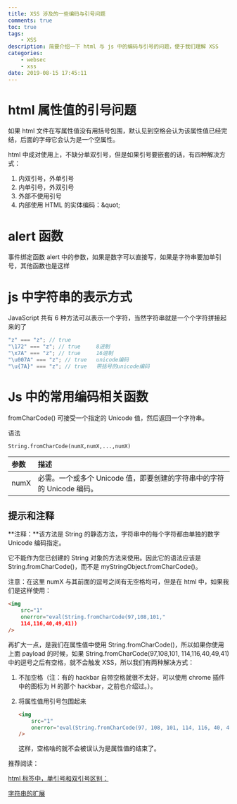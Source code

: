 ```yaml
---
title: XSS 涉及的一些编码与引号问题
comments: true
toc: true
tags:
    - XSS
description: 简要介绍一下 html 与 js 中的编码与引号的问题，便于我们理解 XSS
categories:
    - websec
    - xss
date: 2019-08-15 17:45:11
---
```


# html 属性值的引号问题

如果 html 文件在写属性值没有用括号包围，默认见到空格会认为该属性值已经完结，后面的字母它会认为是一个空属性。

html 中成对使用上，不缺分单双引号，但是如果引号要嵌套的话，有四种解决方式：

1. 内双引号，外单引号
2. 内单引号，外双引号
3. 外部不使用引号
4. 内部使用 HTML 的实体编码：\&quot;

# alert 函数

事件绑定函数 alert 中的参数，如果是数字可以直接写，如果是字符串要加单引号，其他函数也是这样

# js 中字符串的表示方式

JavaScript 共有 6 种方法可以表示一个字符，当然字符串就是一个个字符拼接起来的了

```javascript
"z" === "z"; // true
"\172" === "z"; // true		8进制
"\x7A" === "z"; // true		16进制
"\u007A" === "z"; // true	unicode编码
"\u{7A}" === "z"; // true	带括号的unicode编码
```

# Js 中的常用编码相关函数

fromCharCode() 可接受一个指定的 Unicode 值，然后返回一个字符串。

语法

```
String.fromCharCode(numX,numX,...,numX)
```

| 参数 | 描述                                                                   |
| :--- | :--------------------------------------------------------------------- |
| numX | 必需。一个或多个 Unicode 值，即要创建的字符串中的字符的 Unicode 编码。 |

## 提示和注释

**注释：**该方法是 String 的静态方法，字符串中的每个字符都由单独的数字 Unicode 编码指定。

它不能作为您已创建的 String 对象的方法来使用。因此它的语法应该是 String.fromCharCode()，而不是 myStringObject.fromCharCode()。

注意：在这里 numX 与其前面的逗号之间有无空格均可，但是在 html 中，如果我们是这样使用：

```html
<img
    src="1"
    onerror="eval(String.fromCharCode(97,108,101,"
    114,116,40,49,41))
/>
```

再扩大一点，是我们在属性值中使用 String.fromCharCode()，所以如果你使用上面 payload 的时候，如果 String.fromCharCode(97,108,101, 114,116,40,49,41) 中的逗号之后有空格，就不会触发 XSS，所以我们有两种解决方式：

1. 不加空格（注：有的 hackbar 自带空格就很不太好，可以使用 chrome 插件中的图标为 H 的那个 hackbar，之前也介绍过。）。

2. 将属性值用引号包围起来

    ```html
    <img
        src="1"
        onerror="eval(String.fromCharCode(97, 108, 101, 114, 116, 40, 49, 41))"
    />
    ```

    这样，空格啥的就不会被误认为是属性值的结束了。

推荐阅读：

[html 标签中，单引号和双引号区别：](https://blog.csdn.net/shadow_zed/article/details/71076339)

[字符串的扩展](http://es6.ruanyifeng.com/#docs/string)
